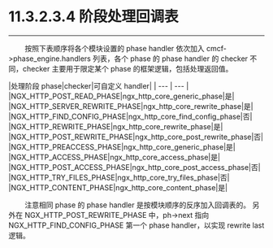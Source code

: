 # 11.3.2.3.4 阶段处理回调表
***

&emsp;&emsp;
按照下表顺序将各个模块设置的 phase handler 依次加入 cmcf->phase\_engine.handlers 列表，各个 phase 的 phase handler 的 checker 不同，checker 主要用于限定某个 phase 的框架逻辑，包括处理返回值。

|处理阶段 phase|checker|可自定义 handler|
| --- | --- |
|NGX\_HTTP\_POST\_READ\_PHASE|ngx\_http\_core\_generic\_phase|是|
|NGX\_HTTP\_SERVER\_REWRITE\_PHASE|ngx\_http\_core\_rewrite\_phase|是|
|NGX\_HTTP\_FIND\_CONFIG\_PHASE|ngx\_http\_core\_find\_config\_phase|否|
|NGX\_HTTP\_REWRITE\_PHASE|ngx\_http\_core\_rewrite\_phase|是|
|NGX\_HTTP\_POST\_REWRITE\_PHASE|ngx\_http\_core\_post\_rewrite\_phase|否|
|NGX\_HTTP\_PREACCESS\_PHASE|ngx\_http\_core\_generic\_phase|是|
|NGX\_HTTP\_ACCESS\_PHASE|ngx\_http\_core\_access\_phase|是|
|NGX\_HTTP\_POST\_ACCESS\_PHASE|ngx\_http\_core\_post\_access\_phase|否|
|NGX\_HTTP\_TRY\_FILES\_PHASE|ngx\_http\_core\_try\_files\_phase|否|
|NGX\_HTTP\_CONTENT\_PHASE|ngx\_http\_core\_content\_phase|是|

&emsp;&emsp;
注意相同 phase 的 phase handler 是按模块顺序的反序加入回调表的。
另外在 NGX\_HTTP\_POST\_REWRITE\_PHASE 中，ph->next 指向 NGX\_HTTP\_FIND\_CONFIG\_PHASE 第一个 phase handler，以实现 rewrite last 逻辑。
